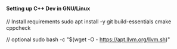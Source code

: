 #### Setting up C++ Dev in GNU/Linux

// Install requirements
sudo apt install -y git build-essentials cmake cppcheck

// optional
sudo bash -c "$(wget -O - https://apt.llvm.org/llvm.sh)"  